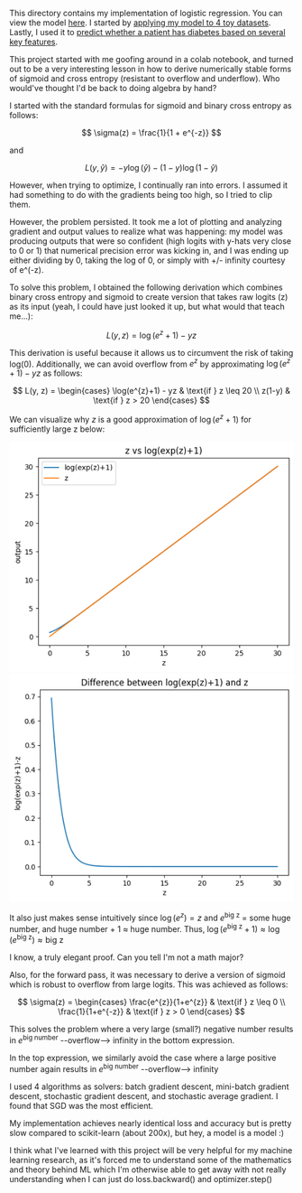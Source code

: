 This directory contains my implementation of logistic regression. You can view the model [here](logistic_regression_model.py). I started by [applying my model to 4 toy datasets](toy_datasets_logistic_regression.ipynb). Lastly, I used it to [predict whether a patient has diabetes based on several key features](diabetes_prediction.ipynb). 


This project started with me goofing around in a colab notebook, and turned out to be a very interesting lesson in how to derive numerically stable forms of sigmoid and cross entropy (resistant to overflow and underflow). Who would've thought I'd be back to doing algebra by hand?

I started with the standard formulas for sigmoid and binary cross entropy as follows:

$$
\sigma(z) = \frac{1}{1 + e^{-z}}
$$

and 

$$
L(y, \hat{y}) = -y \log(\hat{y}) - (1-y) \log(1-\hat{y})
$$

However, when trying to optimize, I continually ran into errors. I assumed it had something to do with the gradients being too high, so I tried to clip them.

However, the problem persisted. It took me a lot of plotting and analyzing gradient and output values to realize what was happening: my model was producing outputs that were so confident (high logits with y-hats very close to 0 or 1) that numerical precision error was kicking in, and I was ending up either dividing by 0, taking the log of 0, or simply with +/- infinity courtesy of e^(-z).

To solve this problem, I obtained the following derivation which combines binary cross entropy and sigmoid to create version that takes raw logits (z) as its input (yeah, I could have just looked it up, but what would that teach me...):

$$
L(y, z) = \log(e^{z}+1) - yz
$$

This derivation is useful because it allows us to circumvent the risk of taking log(0). Additionally, we can avoid overflow from $e^{z}$ by approximating $\log(e^z +1) - yz$ as follows:

$$
L(y, z) = 
\begin{cases} 
\log(e^{z}+1) - yz & \text{if } z \leq 20 \\
z(1-y) & \text{if } z > 20
\end{cases}
$$

We can visualize why $z$ is a good approximation of $\log(e^{z}+1)$ for sufficiently large z below:

![alt text](images/z_vs_log.png)
![alt text](images/z_minus_log.png)

It also just makes sense intuitively since $\log(e^{z})= z$ and $e^{\text{big z}}$ = some huge number, and huge number + 1 $\approx$ huge number. 
Thus, $\log(e^{\text{big z}} +1) \approx \log(e^{\text{big z}}) \approx \text{big z}$

I know, a truly elegant proof. Can you tell I'm not a math major?

Also, for the forward pass, it was necessary to derive a version of sigmoid which is robust to overflow from large logits. This was achieved as follows:

$$
\sigma(z) = 
\begin{cases} 
\frac{e^{z}}{1+e^{z}} & \text{if } z \leq 0 \\
\frac{1}{1+e^{-z}} & \text{if } z > 0
\end{cases}
$$

This solves the problem where a very large (small?) negative number results in $e^{\text{big number}}$ --overflow--> infinity in the bottom expression. 

In the top expression, we similarly avoid the case where a large positive number again results in $e^{\text{big number}}$ --overflow--> infinity

I used 4 algorithms as solvers: batch gradient descent, mini-batch gradient descent, stochastic gradient descent, and stochastic average gradient. I found that SGD was the most efficient. 

My implementation achieves nearly identical loss and accuracy but is pretty slow compared to scikit-learn (about 200x), but hey, a model is a model :\)

I think what I've learned with this project will be very helpful for my machine learning research, as it's forced me to understand some of the mathematics and theory behind ML which I'm otherwise able to get away with not really understanding when I can just do loss.backward() and optimizer.step()
